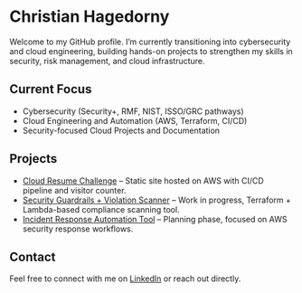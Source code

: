 # Christian Hagedorny

Welcome to my GitHub profile. I’m currently transitioning into cybersecurity and cloud engineering, building hands-on projects to strengthen my skills in security, risk management, and cloud infrastructure.  

## Current Focus
- Cybersecurity (Security+, RMF, NIST, ISSO/GRC pathways)  
- Cloud Engineering and Automation (AWS, Terraform, CI/CD)  
- Security-focused Cloud Projects and Documentation  

## Projects
- [Cloud Resume Challenge](https://hagedorny.dev/CRC/index.html) – Static site hosted on AWS with CI/CD pipeline and visitor counter.  
- [Security Guardrails + Violation Scanner](#) – Work in progress, Terraform + Lambda-based compliance scanning tool.  
- [Incident Response Automation Tool](#) – Planning phase, focused on AWS security response workflows.  

## Contact
Feel free to connect with me on [LinkedIn](https://www.linkedin.com/in/hagedorny3d/) or reach out directly.  

